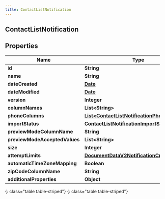 ```yaml
---
title: ContactListNotification
---
```

## ContactListNotification


## Properties

| Name | Type | Description | Notes |
| ------------ | ------------- | ------------- | ------------- |
| **id** | **String** |  |  [optional] |
| **name** | **String** |  |  [optional] |
| **dateCreated** | [**Date**](Date.html) |  |  [optional] |
| **dateModified** | [**Date**](Date.html) |  |  [optional] |
| **version** | **Integer** |  |  [optional] |
| **columnNames** | **List&lt;String&gt;** |  |  [optional] |
| **phoneColumns** | [**List&lt;ContactListNotificationPhoneColumns&gt;**](ContactListNotificationPhoneColumns.html) |  |  [optional] |
| **importStatus** | [**ContactListNotificationImportStatus**](ContactListNotificationImportStatus.html) |  |  [optional] |
| **previewModeColumnName** | **String** |  |  [optional] |
| **previewModeAcceptedValues** | **List&lt;String&gt;** |  |  [optional] |
| **size** | **Integer** |  |  [optional] |
| **attemptLimits** | [**DocumentDataV2NotificationCreatedBy**](DocumentDataV2NotificationCreatedBy.html) |  |  [optional] |
| **automaticTimeZoneMapping** | **Boolean** |  |  [optional] |
| **zipCodeColumnName** | **String** |  |  [optional] |
| **additionalProperties** | **Object** |  |  [optional] |
{: class="table table-striped"}
{: class="table table-striped"}


